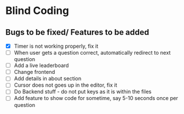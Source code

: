 # Blind Coding

## Bugs to be fixed/ Features to be added 
- [X] Timer is not working properly, fix it
- [ ] When user gets a question correct, automatically redirect to next question
- [ ] Add a live leaderboard
- [ ] Change frontend
- [ ] Add details in about section
- [ ] Cursor does not goes up in the editor, fix it
- [ ] Do Backend stuff - do not put keys as it is within the files 
- [ ] Add feature to show code for sometime, say 5-10 seconds once per question
